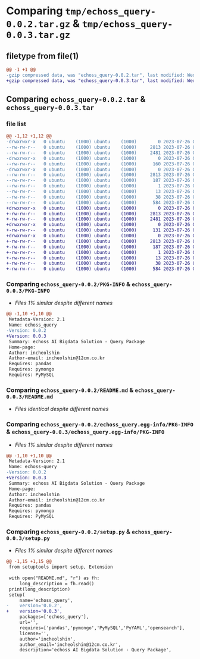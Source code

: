 # Comparing `tmp/echoss_query-0.0.2.tar.gz` & `tmp/echoss_query-0.0.3.tar.gz`

## filetype from file(1)

```diff
@@ -1 +1 @@
-gzip compressed data, was "echoss_query-0.0.2.tar", last modified: Wed Jul 26 02:34:39 2023, max compression
+gzip compressed data, was "echoss_query-0.0.3.tar", last modified: Wed Jul 26 02:42:02 2023, max compression
```

## Comparing `echoss_query-0.0.2.tar` & `echoss_query-0.0.3.tar`

### file list

```diff
@@ -1,12 +1,12 @@
-drwxrwxr-x   0 ubuntu    (1000) ubuntu    (1000)        0 2023-07-26 02:34:39.669936 echoss_query-0.0.2/
--rw-rw-r--   0 ubuntu    (1000) ubuntu    (1000)     2813 2023-07-26 02:34:39.669936 echoss_query-0.0.2/PKG-INFO
--rw-rw-r--   0 ubuntu    (1000) ubuntu    (1000)     2481 2023-07-26 01:53:50.000000 echoss_query-0.0.2/README.md
-drwxrwxr-x   0 ubuntu    (1000) ubuntu    (1000)        0 2023-07-26 02:34:39.669936 echoss_query-0.0.2/echoss_query/
--rw-rw-r--   0 ubuntu    (1000) ubuntu    (1000)      160 2023-07-26 02:32:29.000000 echoss_query-0.0.2/echoss_query/__init__.py
-drwxrwxr-x   0 ubuntu    (1000) ubuntu    (1000)        0 2023-07-26 02:34:39.669936 echoss_query-0.0.2/echoss_query.egg-info/
--rw-rw-r--   0 ubuntu    (1000) ubuntu    (1000)     2813 2023-07-26 02:34:39.000000 echoss_query-0.0.2/echoss_query.egg-info/PKG-INFO
--rw-rw-r--   0 ubuntu    (1000) ubuntu    (1000)      187 2023-07-26 02:34:39.000000 echoss_query-0.0.2/echoss_query.egg-info/SOURCES.txt
--rw-rw-r--   0 ubuntu    (1000) ubuntu    (1000)        1 2023-07-26 02:34:39.000000 echoss_query-0.0.2/echoss_query.egg-info/dependency_links.txt
--rw-rw-r--   0 ubuntu    (1000) ubuntu    (1000)       13 2023-07-26 02:34:39.000000 echoss_query-0.0.2/echoss_query.egg-info/top_level.txt
--rw-rw-r--   0 ubuntu    (1000) ubuntu    (1000)       38 2023-07-26 02:34:39.669936 echoss_query-0.0.2/setup.cfg
--rw-rw-r--   0 ubuntu    (1000) ubuntu    (1000)      584 2023-07-26 02:34:34.000000 echoss_query-0.0.2/setup.py
+drwxrwxr-x   0 ubuntu    (1000) ubuntu    (1000)        0 2023-07-26 02:42:02.676297 echoss_query-0.0.3/
+-rw-rw-r--   0 ubuntu    (1000) ubuntu    (1000)     2813 2023-07-26 02:42:02.676297 echoss_query-0.0.3/PKG-INFO
+-rw-rw-r--   0 ubuntu    (1000) ubuntu    (1000)     2481 2023-07-26 01:53:50.000000 echoss_query-0.0.3/README.md
+drwxrwxr-x   0 ubuntu    (1000) ubuntu    (1000)        0 2023-07-26 02:42:02.676297 echoss_query-0.0.3/echoss_query/
+-rw-rw-r--   0 ubuntu    (1000) ubuntu    (1000)      131 2023-07-26 02:40:36.000000 echoss_query-0.0.3/echoss_query/__init__.py
+drwxrwxr-x   0 ubuntu    (1000) ubuntu    (1000)        0 2023-07-26 02:42:02.676297 echoss_query-0.0.3/echoss_query.egg-info/
+-rw-rw-r--   0 ubuntu    (1000) ubuntu    (1000)     2813 2023-07-26 02:42:02.000000 echoss_query-0.0.3/echoss_query.egg-info/PKG-INFO
+-rw-rw-r--   0 ubuntu    (1000) ubuntu    (1000)      187 2023-07-26 02:42:02.000000 echoss_query-0.0.3/echoss_query.egg-info/SOURCES.txt
+-rw-rw-r--   0 ubuntu    (1000) ubuntu    (1000)        1 2023-07-26 02:42:02.000000 echoss_query-0.0.3/echoss_query.egg-info/dependency_links.txt
+-rw-rw-r--   0 ubuntu    (1000) ubuntu    (1000)       13 2023-07-26 02:42:02.000000 echoss_query-0.0.3/echoss_query.egg-info/top_level.txt
+-rw-rw-r--   0 ubuntu    (1000) ubuntu    (1000)       38 2023-07-26 02:42:02.676297 echoss_query-0.0.3/setup.cfg
+-rw-rw-r--   0 ubuntu    (1000) ubuntu    (1000)      584 2023-07-26 02:41:39.000000 echoss_query-0.0.3/setup.py
```

### Comparing `echoss_query-0.0.2/PKG-INFO` & `echoss_query-0.0.3/PKG-INFO`

 * *Files 1% similar despite different names*

```diff
@@ -1,10 +1,10 @@
 Metadata-Version: 2.1
 Name: echoss_query
-Version: 0.0.2
+Version: 0.0.3
 Summary: echoss AI Bigdata Solution - Query Package
 Home-page: 
 Author: incheolshin
 Author-email: incheolshin@12cm.co.kr
 Requires: pandas
 Requires: pymongo
 Requires: PyMySQL
```

### Comparing `echoss_query-0.0.2/README.md` & `echoss_query-0.0.3/README.md`

 * *Files identical despite different names*

### Comparing `echoss_query-0.0.2/echoss_query.egg-info/PKG-INFO` & `echoss_query-0.0.3/echoss_query.egg-info/PKG-INFO`

 * *Files 1% similar despite different names*

```diff
@@ -1,10 +1,10 @@
 Metadata-Version: 2.1
 Name: echoss-query
-Version: 0.0.2
+Version: 0.0.3
 Summary: echoss AI Bigdata Solution - Query Package
 Home-page: 
 Author: incheolshin
 Author-email: incheolshin@12cm.co.kr
 Requires: pandas
 Requires: pymongo
 Requires: PyMySQL
```

### Comparing `echoss_query-0.0.2/setup.py` & `echoss_query-0.0.3/setup.py`

 * *Files 1% similar despite different names*

```diff
@@ -1,15 +1,15 @@
 from setuptools import setup, Extension
 
 with open("README.md", "r") as fh:
     long_description = fh.read()
 print(long_description)
 setup(
     name='echoss_query',
-    version='0.0.2',
+    version='0.0.3',
     packages=['echoss_query'],
     url='',
     requires=['pandas','pymongo','PyMySQL','PyYAML','opensearch'],
     license='',
     author='incheolshin',
     author_email='incheolshin@12cm.co.kr',
     description='echoss AI Bigdata Solution - Query Package',
```

